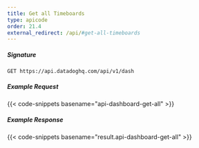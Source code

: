 ```yaml
---
title: Get all Timeboards
type: apicode
order: 21.4
external_redirect: /api/#get-all-timeboards
---
```


##### Signature
`GET https://api.datadoghq.com/api/v1/dash`
##### Example Request
{{< code-snippets basename="api-dashboard-get-all" >}}
##### Example Response
{{< code-snippets basename="result.api-dashboard-get-all" >}}

